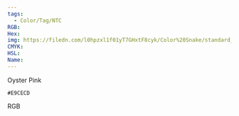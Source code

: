 ```yaml
---
tags:
  - Color/Tag/NTC
RGB:
Hex:
img: https://filedn.com/l0hpzxl1f01yT7GHxtF8cyk/Color%20Snake/standard_csv_to_svg/E9CECD.svg
CMYK:
HSL:
Name:
---
```

Oyster Pink
```palette
#E9CECD
```
RGB
